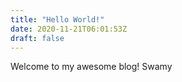 ```yaml
---
title: "Hello World!"
date: 2020-11-21T06:01:53Z
draft: false
---
```


Welcome to my awesome blog!
Swamy

